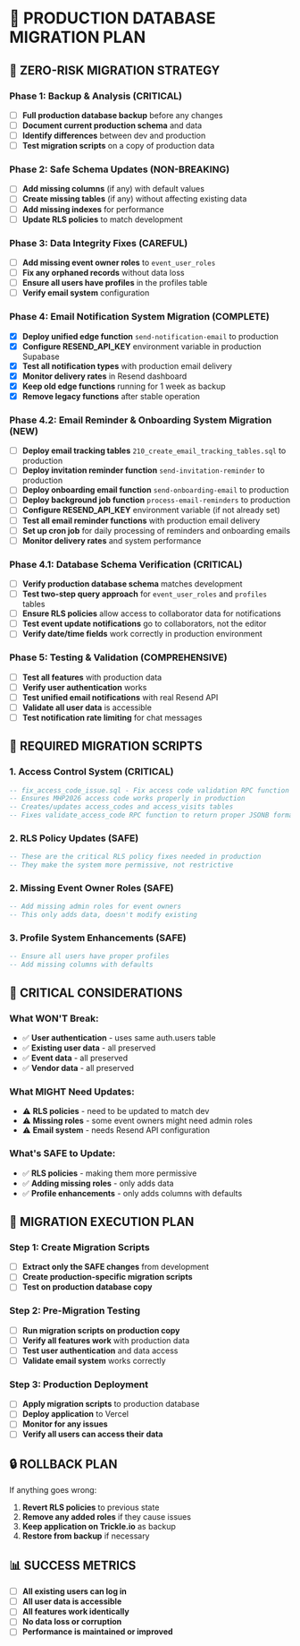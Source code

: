 # 🚀 PRODUCTION DATABASE MIGRATION PLAN

## 🎯 **ZERO-RISK MIGRATION STRATEGY**

### **Phase 1: Backup & Analysis** (CRITICAL)
- [ ] **Full production database backup** before any changes
- [ ] **Document current production schema** and data
- [ ] **Identify differences** between dev and production
- [ ] **Test migration scripts** on a copy of production data

### **Phase 2: Safe Schema Updates** (NON-BREAKING)
- [ ] **Add missing columns** (if any) with default values
- [ ] **Create missing tables** (if any) without affecting existing data
- [ ] **Add missing indexes** for performance
- [ ] **Update RLS policies** to match development

### **Phase 3: Data Integrity Fixes** (CAREFUL)
- [ ] **Add missing event owner roles** to `event_user_roles`
- [ ] **Fix any orphaned records** without data loss
- [ ] **Ensure all users have profiles** in the profiles table
- [ ] **Verify email system** configuration

### **Phase 4: Email Notification System Migration** (COMPLETE)
- [x] **Deploy unified edge function** `send-notification-email` to production
- [x] **Configure RESEND_API_KEY** environment variable in production Supabase
- [x] **Test all notification types** with production email delivery
- [x] **Monitor delivery rates** in Resend dashboard
- [x] **Keep old edge functions** running for 1 week as backup
- [x] **Remove legacy functions** after stable operation

### **Phase 4.2: Email Reminder & Onboarding System Migration** (NEW)
- [ ] **Deploy email tracking tables** `210_create_email_tracking_tables.sql` to production
- [ ] **Deploy invitation reminder function** `send-invitation-reminder` to production
- [ ] **Deploy onboarding email function** `send-onboarding-email` to production
- [ ] **Deploy background job function** `process-email-reminders` to production
- [ ] **Configure RESEND_API_KEY** environment variable (if not already set)
- [ ] **Test all email reminder functions** with production email delivery
- [ ] **Set up cron job** for daily processing of reminders and onboarding emails
- [ ] **Monitor delivery rates** and system performance

### **Phase 4.1: Database Schema Verification** (CRITICAL)
- [ ] **Verify production database schema** matches development
- [ ] **Test two-step query approach** for `event_user_roles` and `profiles` tables
- [ ] **Ensure RLS policies** allow access to collaborator data for notifications
- [ ] **Test event update notifications** go to collaborators, not the editor
- [ ] **Verify date/time fields** work correctly in production environment

### **Phase 5: Testing & Validation** (COMPREHENSIVE)
- [ ] **Test all features** with production data
- [ ] **Verify user authentication** works
- [ ] **Test unified email notifications** with real Resend API
- [ ] **Validate all user data** is accessible
- [ ] **Test notification rate limiting** for chat messages

## 🔧 **REQUIRED MIGRATION SCRIPTS**

### **1. Access Control System** (CRITICAL)
```sql
-- fix_access_code_issue.sql - Fix access code validation RPC function
-- Ensures MHP2026 access code works properly in production
-- Creates/updates access_codes and access_visits tables
-- Fixes validate_access_code RPC function to return proper JSONB format
```

### **2. RLS Policy Updates** (SAFE)
```sql
-- These are the critical RLS policy fixes needed in production
-- They make the system more permissive, not restrictive
```

### **2. Missing Event Owner Roles** (SAFE)
```sql
-- Add missing admin roles for event owners
-- This only adds data, doesn't modify existing
```

### **3. Profile System Enhancements** (SAFE)
```sql
-- Ensure all users have proper profiles
-- Add missing columns with defaults
```

## 🚨 **CRITICAL CONSIDERATIONS**

### **What WON'T Break:**
- ✅ **User authentication** - uses same auth.users table
- ✅ **Existing user data** - all preserved
- ✅ **Event data** - all preserved
- ✅ **Vendor data** - all preserved

### **What MIGHT Need Updates:**
- ⚠️ **RLS policies** - need to be updated to match dev
- ⚠️ **Missing roles** - some event owners might need admin roles
- ⚠️ **Email system** - needs Resend API configuration

### **What's SAFE to Update:**
- ✅ **RLS policies** - making them more permissive
- ✅ **Adding missing roles** - only adds data
- ✅ **Profile enhancements** - only adds columns with defaults

## 🎯 **MIGRATION EXECUTION PLAN**

### **Step 1: Create Migration Scripts**
- [ ] **Extract only the SAFE changes** from development
- [ ] **Create production-specific migration scripts**
- [ ] **Test on production database copy**

### **Step 2: Pre-Migration Testing**
- [ ] **Run migration scripts on production copy**
- [ ] **Verify all features work** with production data
- [ ] **Test user authentication** and data access
- [ ] **Validate email system** works correctly

### **Step 3: Production Deployment**
- [ ] **Apply migration scripts** to production database
- [ ] **Deploy application** to Vercel
- [ ] **Monitor for any issues**
- [ ] **Verify all users can access their data**

## 🔒 **ROLLBACK PLAN**

If anything goes wrong:
1. **Revert RLS policies** to previous state
2. **Remove any added roles** if they cause issues
3. **Keep application on Trickle.io** as backup
4. **Restore from backup** if necessary

## 📊 **SUCCESS METRICS**

- [ ] **All existing users can log in**
- [ ] **All user data is accessible**
- [ ] **All features work identically**
- [ ] **No data loss or corruption**
- [ ] **Performance is maintained or improved**
